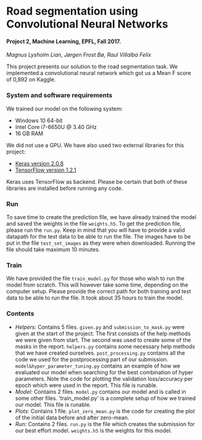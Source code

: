 # Road segmentation using Convolutional Neural Networks
#### Project 2, Machine Learning, EPFL, Fall 2017.

*Magnus Lysholm Lian, Jørgen Frost Bø, Raul Villalba Felix*

This project presents our solution to the road segmentation task. We implemented a convolutional neural network which
got us a Mean F score of 0,892 on Kaggle.

### System and software requirements

We trained our model on the following system:

- Windows 10 64-bit
- Intel Core i7-6650U @ 3.40 GHz
- 16 GB RAM

We did not use a GPU. We have also used two external libraries for this project:

- [Keras version 2.0.8](https://keras.io/#installation)
- [TensorFlow version 1.2.1](https://www.tensorflow.org/install/)

Keras uses TensorFlow as backend. Please be certain that both of these libraries are installed before running any code.

### Run

To save time to create the prediction file, we have already trained the model and saved
the weights in the file `weights.h5`. To get the prediction file, please run the `run.py`.
Keep in mind that you will have to provide a valid datapath for the test data to be able to run the file. The images
have to be put in the file `test_set_images` as they were when downloaded.
Running the file should take maximum 10 minutes.

### Train

We have provided the file `train_model.py` for those who wish to run the model from scratch.
This will however take some time, depending on the computer setup.
Please provide the correct path for both training and test data to be able to run the file.
It took about 35 hours to train the model.

### Contents

- *Helpers:* Contains 5 files. `given.py` and `submission_to_mask.py` were given at the start of the project.
The first consists of the help methods we were given from start.
The second was used to create some of the masks in the report. `helpers.py` contains some necessary help methods that
we have created ourselves.
`post_processing.py` contains all the code we used for the
postprocessing part of our submission. `model&hyper_parameter_tuning.py` contains an example of how we
evaluated our model when searching for the best combination of hyper parameters. Note the code for plotting the
validation loss/accuracy per epoch which were used in the report. This file is runable.
- *Model:* Contains 2 files. `model.py` contains our model and is called in some other files.
'train_model.py' is a complete setup of how we trained our model. This file is runable.
- *Plots:* Contains 1 file. `plot_zero_mean.py` is the code for creating the plot of the initial data before and
after zero-mean.
- *Run:* Contains 2 files. `run.py` is the file which creates the submission for our best effort model.
`weights.h5` is the weights for this model.
